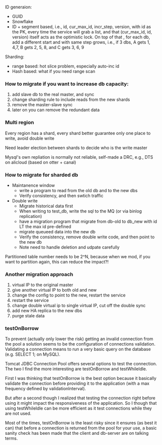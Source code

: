 ID generaion:
* GUID
* Snowflake
* ID + segment based, i.e., id, cur_max_id, incr_step, version, with id as the PK, every time the service will grab a list, and that (cur_max_id, id, version) itself acts as the optimistic lock. On top of that , for each db, add a different start and with same step grows, i.e., if 3 dbs, A gets 1, 4,7, B gets 2, 5, 8, and C gets 3, 6, 9

Sharding:
* range based: hot slice problem, especially auto-inc id
* Hash based: what if you need range scan

### How to migrate if you want to increase db capacity:
1. add slave db to the real master, and sync
2. change sharding rule to include reads from the new shards
3. remove the master-slave sync
4. later on you can remove the redundant data

### Multi region
Every region has a shard, every shard better guarantee only one place to write, avoid double write

Need leader election between shards to decide who is the write master

Mysql's own repliation is normally not reliable, self-made a DRC, e.g., DTS on alicloud (based on otter + canal)


### How to migrate for sharded db

* Maintanence window
  * write a program to read from the old db and to the new dbs
  * Verify consistency, and then swtich traffic
* Double write
  * Migrate historical data first
  * When writing to test_db, write the sql to the MQ (or via binlog replication)
  * have a migration program that migrate from db-old to db_new with id LT the max id pre-defined
  * migrate queueed data into the new db
  * Verify the consistency, remove double write code, and then point to the new db
  * Note need to handle deletion and udpate carefully

Partitioned table number needs to be 2^N, because when we mod, if you want to partition again, this can reduce the impact?!

### Another migration approach
1. virtual IP to the original master
2. give another virtual IP to both old and new
3. change the config to point to the new, restart the service
4. restart the service
5. change double virtual ip to single virtual IP, cut off the double sync
6. add new HA replica to the new dbs
7. purge stale data

### testOnBorrow

To prevent (actually only lower the risk) getting an invalid connection from the pool a solution seems to be the configuration of connections validation. Validating a connection means to run a very basic query on the database (e.g. SELECT 1; on MySQL).

Tomcat JDBC Connection Pool offers several options to test the connection. The two I find the more interesting are testOnBorrow and testWhileIdle.

First I was thinking that testOnBorrow is the best option because it basically validate the connection before providing it to the application (with a max frequency defined by validationInterval).

But after a second though I realized that testing the connection right before using it might impact the responsiveness of the application. So I though that using testWhileIdle can be more efficient as it test connections while they are not used.

Most of the times, testOnBorrow is the least risky since it ensures (as best it can) that before a connection is returned from the pool for your use, a basic sanity check has been made that the client and db-server are on talking terms.
